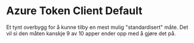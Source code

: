 Azure Token Client Default
==========================

Et tynt overbygg for å kunne tilby en mest mulig "standardisert" måte.
Det vil si den måten kanskje 9 av 10 apper ender opp med å gjøre det på.

